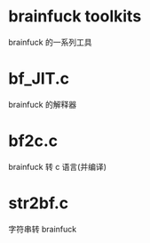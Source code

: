# brainfuck toolkits

brainfuck 的一系列工具

# bf_JIT.c

brainfuck 的解释器

# bf2c.c

brainfuck 转 c 语言(并编译)

# str2bf.c

字符串转 brainfuck
